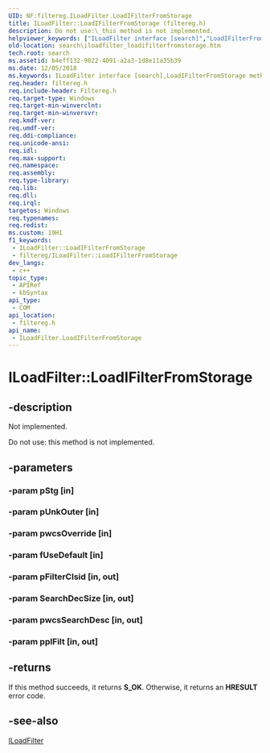 ```yaml
---
UID: NF:filtereg.ILoadFilter.LoadIFilterFromStorage
title: ILoadFilter::LoadIFilterFromStorage (filtereg.h)
description: Do not use:\_this method is not implemented.
helpviewer_keywords: ["ILoadFilter interface [search]","LoadIFilterFromStorage method","ILoadFilter.LoadIFilterFromStorage","ILoadFilter::LoadIFilterFromStorage","LoadIFilterFromStorage","LoadIFilterFromStorage method [search]","LoadIFilterFromStorage method [search]","ILoadFilter interface","filtereg/ILoadFilter::LoadIFilterFromStorage","search.iloadfilter_loadifilterfromstorage"]
old-location: search\iloadfilter_loadifilterfromstorage.htm
tech.root: search
ms.assetid: b4eff132-9022-4091-a2a3-1d8e11a35b39
ms.date: 12/05/2018
ms.keywords: ILoadFilter interface [search],LoadIFilterFromStorage method, ILoadFilter.LoadIFilterFromStorage, ILoadFilter::LoadIFilterFromStorage, LoadIFilterFromStorage, LoadIFilterFromStorage method [search], LoadIFilterFromStorage method [search],ILoadFilter interface, filtereg/ILoadFilter::LoadIFilterFromStorage, search.iloadfilter_loadifilterfromstorage
req.header: filtereg.h
req.include-header: Filtereg.h
req.target-type: Windows
req.target-min-winverclnt: 
req.target-min-winversvr: 
req.kmdf-ver: 
req.umdf-ver: 
req.ddi-compliance: 
req.unicode-ansi: 
req.idl: 
req.max-support: 
req.namespace: 
req.assembly: 
req.type-library: 
req.lib: 
req.dll: 
req.irql: 
targetos: Windows
req.typenames: 
req.redist: 
ms.custom: 19H1
f1_keywords:
 - ILoadFilter::LoadIFilterFromStorage
 - filtereg/ILoadFilter::LoadIFilterFromStorage
dev_langs:
 - c++
topic_type:
 - APIRef
 - kbSyntax
api_type:
 - COM
api_location:
 - filtereg.h
api_name:
 - ILoadFilter.LoadIFilterFromStorage
---
```


# ILoadFilter::LoadIFilterFromStorage


## -description

Not implemented.

Do not use: this method is not implemented.

## -parameters

### -param pStg [in]

### -param pUnkOuter [in]

### -param pwcsOverride [in]

### -param fUseDefault [in]

### -param pFilterClsid [in, out]

### -param SearchDecSize [in, out]

### -param pwcsSearchDesc [in, out]

### -param ppIFilt [in, out]

## -returns

If this method succeeds, it returns <b>S_OK</b>. Otherwise, it returns an <b>HRESULT</b> error code.

## -see-also

<a href="/windows/desktop/api/filtereg/nn-filtereg-iloadfilter">ILoadFilter</a>